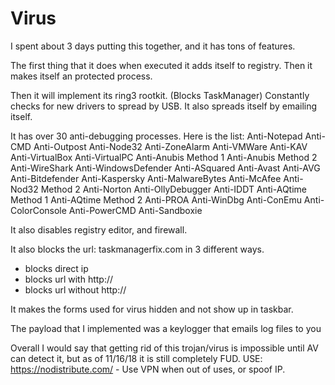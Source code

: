 # Virus
I spent about 3 days putting this together, and it has tons of features.

The first thing that it does when executed it adds itself to registry.
Then it makes itself an protected process.

Then it will implement its ring3 rootkit. (Blocks TaskManager)
Constantly checks for new drivers to spread by USB.
It also spreads itself by emailing itself.

It has over 30 anti-debugging processes.
Here is the list:
Anti-Notepad
Anti-CMD
Anti-Outpost
Anti-Node32
Anti-ZoneAlarm
Anti-VMWare
Anti-KAV
Anti-VirtualBox
Anti-VirtualPC
Anti-Anubis Method 1
Anti-Anubis Method 2
Anti-WireShark
Anti-WindowsDefender
Anti-ASquared
Anti-Avast
Anti-AVG
Anti-Bitdefender
Anti-Kaspersky
Anti-MalwareBytes
Anti-McAfee
Anti-Nod32 Method 2
Anti-Norton
Anti-OllyDebugger
Anti-IDDT
Anti-AQtime Method 1
Anti-AQtime Method 2
Anti-PROA
Anti-WinDbg
Anti-ConEmu
Anti-ColorConsole
Anti-PowerCMD
Anti-Sandboxie



It also disables registry editor, and firewall.

It also blocks the url: taskmanagerfix.com in 3 different ways. 
- blocks direct ip
- blocks url with http://
- blocks url without http://

It makes the forms used for virus hidden and not show up in taskbar.

The payload that I implemented was a keylogger that emails log files to you

Overall I would say that getting rid of this trojan/virus is impossible until AV can detect it, but as of 11/16/18 it is still completely FUD.
USE: https://nodistribute.com/ - Use VPN when out of uses, or spoof IP.
